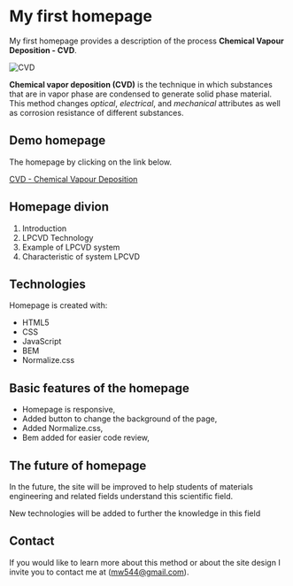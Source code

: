 # My first homepage
My first homepage provides a description of  the process **Chemical Vapour Deposition - CVD**.

![CVD](https://www.oerlikon.com/ecoma/files/CVD-Chemical_Vapor_Deposition.jpg?box_crop=448%2C252&max_h=360)

**Chemical vapor deposition (CVD)** is the technique in which substances that are in vapor phase are condensed to generate solid phase material. This method changes *optical*, *electrical*, and *mechanical* attributes as well as corrosion resistance of different substances.

## Demo homepage

The homepage by clicking on the link below.

[CVD - Chemical Vapour Deposition](https://mateuszwozniak97.github.io/homepage/)

## Homepage divion

1. Introduction
2. LPCVD Technology
3. Example of LPCVD system
4. Characteristic of system LPCVD   

## Technologies
Homepage is created with:
- HTML5
- CSS
- JavaScript
- BEM 
- Normalize.css 

## Basic features of the homepage
- Homepage is responsive,
- Added button to change the background of the page,
- Added Normalize.css,
- Bem added for easier code review,

## The future of homepage
In the future, the site will be improved to help students of materials engineering and related fields understand this scientific field. 

New technologies will be added to further the knowledge in this field

## Contact
If you would like to learn more about this method or about the site design I invite you to contact me at (mw544@gmail.com). 
